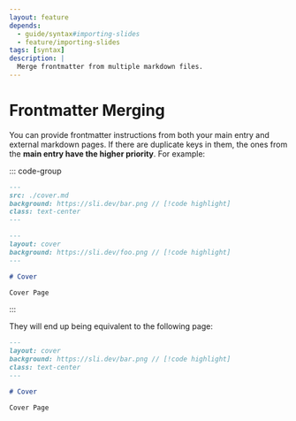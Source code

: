 ```yaml
---
layout: feature
depends:
  - guide/syntax#importing-slides
  - feature/importing-slides
tags: [syntax]
description: |
  Merge frontmatter from multiple markdown files.
---
```


# Frontmatter Merging

You can provide frontmatter instructions from both your main entry and external markdown pages. If there are duplicate keys in them, the ones from the **main entry have the higher priority**. For example:

::: code-group

```md [./slides.md]
---
src: ./cover.md
background: https://sli.dev/bar.png // [!code highlight]
class: text-center
---
```

```md [./cover.md]
---
layout: cover
background: https://sli.dev/foo.png // [!code highlight]
---

# Cover

Cover Page
```

:::

They will end up being equivalent to the following page:

```md
---
layout: cover
background: https://sli.dev/bar.png // [!code highlight]
class: text-center
---

# Cover

Cover Page
```

